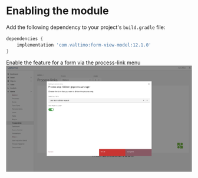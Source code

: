 # Enabling the module

Add the following dependency to your project's `build.gradle` file:

```gradle
dependencies {
    implementation 'com.valtimo:form-view-model:12.1.0'
}
```

Enable the feature for a form via the process-link menu
![enable toggle](img/enable-toggle.png)
